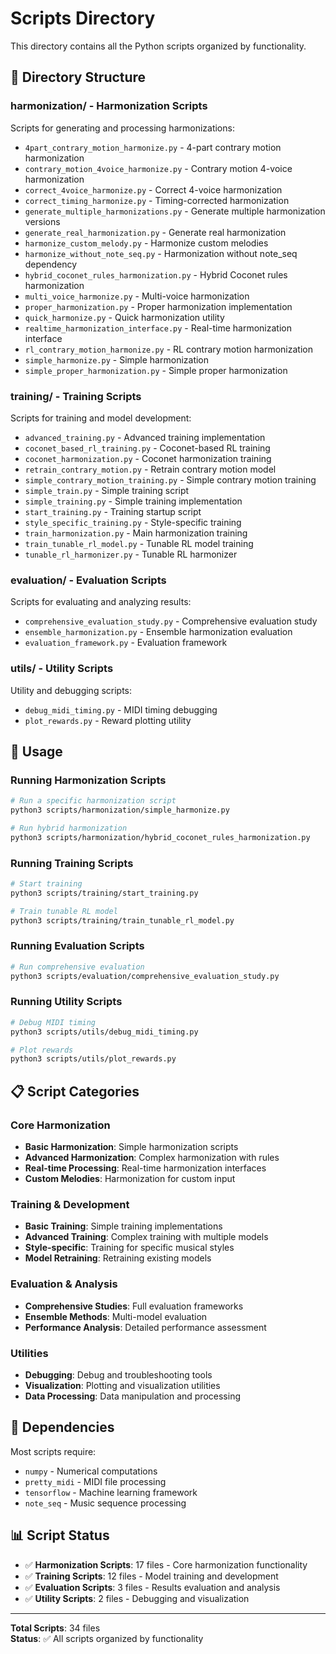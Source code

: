 # Scripts Directory

This directory contains all the Python scripts organized by functionality.

## 📁 **Directory Structure**

### **harmonization/** - Harmonization Scripts

Scripts for generating and processing harmonizations:

- `4part_contrary_motion_harmonize.py` - 4-part contrary motion harmonization
- `contrary_motion_4voice_harmonize.py` - Contrary motion 4-voice harmonization
- `correct_4voice_harmonize.py` - Correct 4-voice harmonization
- `correct_timing_harmonize.py` - Timing-corrected harmonization
- `generate_multiple_harmonizations.py` - Generate multiple harmonization versions
- `generate_real_harmonization.py` - Generate real harmonization
- `harmonize_custom_melody.py` - Harmonize custom melodies
- `harmonize_without_note_seq.py` - Harmonization without note_seq dependency
- `hybrid_coconet_rules_harmonization.py` - Hybrid Coconet rules harmonization
- `multi_voice_harmonize.py` - Multi-voice harmonization
- `proper_harmonization.py` - Proper harmonization implementation
- `quick_harmonize.py` - Quick harmonization utility
- `realtime_harmonization_interface.py` - Real-time harmonization interface
- `rl_contrary_motion_harmonize.py` - RL contrary motion harmonization
- `simple_harmonize.py` - Simple harmonization
- `simple_proper_harmonization.py` - Simple proper harmonization

### **training/** - Training Scripts

Scripts for training and model development:

- `advanced_training.py` - Advanced training implementation
- `coconet_based_rl_training.py` - Coconet-based RL training
- `coconet_harmonization.py` - Coconet harmonization training
- `retrain_contrary_motion.py` - Retrain contrary motion model
- `simple_contrary_motion_training.py` - Simple contrary motion training
- `simple_train.py` - Simple training script
- `simple_training.py` - Simple training implementation
- `start_training.py` - Training startup script
- `style_specific_training.py` - Style-specific training
- `train_harmonization.py` - Main harmonization training
- `train_tunable_rl_model.py` - Tunable RL model training
- `tunable_rl_harmonizer.py` - Tunable RL harmonizer

### **evaluation/** - Evaluation Scripts

Scripts for evaluating and analyzing results:

- `comprehensive_evaluation_study.py` - Comprehensive evaluation study
- `ensemble_harmonization.py` - Ensemble harmonization evaluation
- `evaluation_framework.py` - Evaluation framework

### **utils/** - Utility Scripts

Utility and debugging scripts:

- `debug_midi_timing.py` - MIDI timing debugging
- `plot_rewards.py` - Reward plotting utility

## 🚀 **Usage**

### **Running Harmonization Scripts**

```bash
# Run a specific harmonization script
python3 scripts/harmonization/simple_harmonize.py

# Run hybrid harmonization
python3 scripts/harmonization/hybrid_coconet_rules_harmonization.py
```

### **Running Training Scripts**

```bash
# Start training
python3 scripts/training/start_training.py

# Train tunable RL model
python3 scripts/training/train_tunable_rl_model.py
```

### **Running Evaluation Scripts**

```bash
# Run comprehensive evaluation
python3 scripts/evaluation/comprehensive_evaluation_study.py
```

### **Running Utility Scripts**

```bash
# Debug MIDI timing
python3 scripts/utils/debug_midi_timing.py

# Plot rewards
python3 scripts/utils/plot_rewards.py
```

## 📋 **Script Categories**

### **Core Harmonization**

- **Basic Harmonization**: Simple harmonization scripts
- **Advanced Harmonization**: Complex harmonization with rules
- **Real-time Processing**: Real-time harmonization interfaces
- **Custom Melodies**: Harmonization for custom input

### **Training & Development**

- **Basic Training**: Simple training implementations
- **Advanced Training**: Complex training with multiple models
- **Style-specific**: Training for specific musical styles
- **Model Retraining**: Retraining existing models

### **Evaluation & Analysis**

- **Comprehensive Studies**: Full evaluation frameworks
- **Ensemble Methods**: Multi-model evaluation
- **Performance Analysis**: Detailed performance assessment

### **Utilities**

- **Debugging**: Debug and troubleshooting tools
- **Visualization**: Plotting and visualization utilities
- **Data Processing**: Data manipulation and processing

## 🔧 **Dependencies**

Most scripts require:

- `numpy` - Numerical computations
- `pretty_midi` - MIDI file processing
- `tensorflow` - Machine learning framework
- `note_seq` - Music sequence processing

## 📊 **Script Status**

- ✅ **Harmonization Scripts**: 17 files - Core harmonization functionality
- ✅ **Training Scripts**: 12 files - Model training and development
- ✅ **Evaluation Scripts**: 3 files - Results evaluation and analysis
- ✅ **Utility Scripts**: 2 files - Debugging and visualization

---

**Total Scripts**: 34 files  
**Status**: ✅ All scripts organized by functionality
